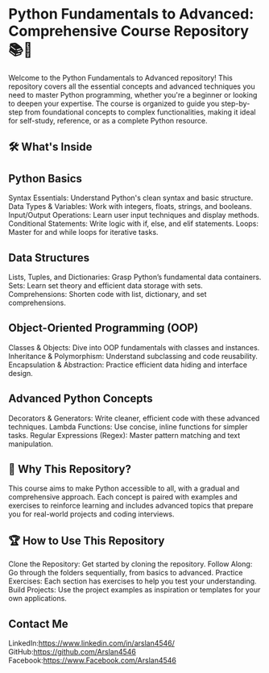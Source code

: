 # Python Fundamentals to Advanced: Comprehensive Course Repository 📚🐍
Welcome to the Python Fundamentals to Advanced repository! This repository covers all the essential concepts and advanced techniques you need to master Python programming, whether you're a beginner or looking to deepen your expertise. The course is organized to guide you step-by-step from foundational concepts to complex functionalities, making it ideal for self-study, reference, or as a complete Python resource.

## 🛠️ What's Inside
## Python Basics
Syntax Essentials: Understand Python's clean syntax and basic structure.
Data Types & Variables: Work with integers, floats, strings, and booleans.
Input/Output Operations: Learn user input techniques and display methods.
Conditional Statements: Write logic with if, else, and elif statements.
Loops: Master for and while loops for iterative tasks.

## Data Structures
Lists, Tuples, and Dictionaries: Grasp Python’s fundamental data containers.
Sets: Learn set theory and efficient data storage with sets.
Comprehensions: Shorten code with list, dictionary, and set comprehensions.

## Object-Oriented Programming (OOP)
Classes & Objects: Dive into OOP fundamentals with classes and instances.
Inheritance & Polymorphism: Understand subclassing and code reusability.
Encapsulation & Abstraction: Practice efficient data hiding and interface design.

## Advanced Python Concepts
Decorators & Generators: Write cleaner, efficient code with these advanced techniques.
Lambda Functions: Use concise, inline functions for simpler tasks.
Regular Expressions (Regex): Master pattern matching and text manipulation.

## 🎯 Why This Repository?
This course aims to make Python accessible to all, with a gradual and comprehensive approach. Each concept is paired with examples and exercises to reinforce learning and includes advanced topics that prepare you for real-world projects and coding interviews.

## 🏆 How to Use This Repository
Clone the Repository: Get started by cloning the repository.
Follow Along: Go through the folders sequentially, from basics to advanced.
Practice Exercises: Each section has exercises to help you test your understanding.
Build Projects: Use the project examples as inspiration or templates for your own applications.

## Contact Me

LinkedIn:https://www.linkedin.com/in/arslan4546/
GitHub:https://github.com/Arslan4546
Facebook:https://www.Facebook.com/Arslan4546

